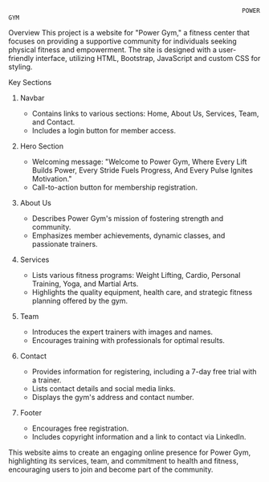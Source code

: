                                                                      POWER GYM
Overview
This project is a website for "Power Gym," a fitness center that focuses on providing a supportive community for individuals seeking physical fitness and empowerment. The site is designed with a user-friendly interface, utilizing HTML, Bootstrap, JavaScript and custom CSS for styling.

 Key Sections

1. Navbar
   - Contains links to various sections: Home, About Us, Services, Team, and Contact.
   - Includes a login button for member access.

2. Hero Section
   - Welcoming message: "Welcome to Power Gym, Where Every Lift Builds Power, Every Stride Fuels Progress, And Every Pulse Ignites Motivation."
   - Call-to-action button for membership registration.

3. About Us
   - Describes Power Gym's mission of fostering strength and community.
   - Emphasizes member achievements, dynamic classes, and passionate trainers.

4. Services
   - Lists various fitness programs: Weight Lifting, Cardio, Personal Training, Yoga, and Martial Arts.
   - Highlights the quality equipment, health care, and strategic fitness planning offered by the gym.

5. Team
   - Introduces the expert trainers with images and names.
   - Encourages training with professionals for optimal results.

6. Contact
   - Provides information for registering, including a 7-day free trial with a trainer.
   - Lists contact details and social media links.
   - Displays the gym's address and contact number.

7. Footer
   - Encourages free registration.
   - Includes copyright information and a link to contact via LinkedIn.

This website aims to create an engaging online presence for Power Gym, highlighting its services, team, and commitment to health and fitness, encouraging users to join and become part of the community.

